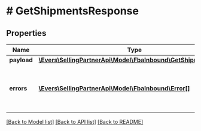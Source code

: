 # # GetShipmentsResponse

## Properties

Name | Type | Description | Notes
------------ | ------------- | ------------- | -------------
**payload** | [**\Evers\SellingPartnerApi\Model\FbaInbound\GetShipmentsResult**](GetShipmentsResult.md) |  | [optional]
**errors** | [**\Evers\SellingPartnerApi\Model\FbaInbound\Error[]**](Error.md) | A list of error responses returned when a request is unsuccessful. | [optional]

[[Back to Model list]](../../README.md#models) [[Back to API list]](../../README.md#endpoints) [[Back to README]](../../README.md)

